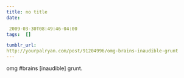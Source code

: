 ```yaml
---
title: no title
date:

 2009-03-30T08:49:46-04:00  
tags:  []

tumblr_url:
http://yourpalryan.com/post/91204996/omg-brains-inaudible-grunt
---
```


omg \#brains \[inaudible\] grunt.
